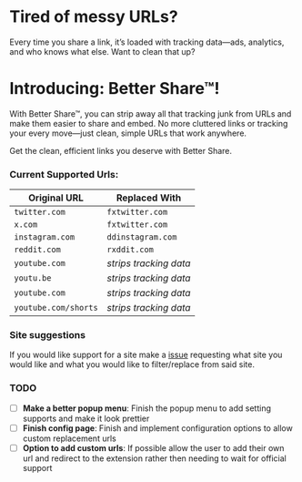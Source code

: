 # Tired of messy URLs?
Every time you share a link, it’s loaded with tracking data—ads, analytics, and who knows what else. Want to clean that up?

# Introducing: Better Share™!
With Better Share™, you can strip away all that tracking junk from URLs and make them easier to share and embed. No more cluttered links or tracking your every move—just clean, simple URLs that work anywhere.

Get the clean, efficient links you deserve with Better Share.

### Current Supported Urls:

| **Original URL**                | **Replaced With**          |
|----------------------------------|----------------------------|
| `twitter.com`|`fxtwitter.com`|
| `x.com`|`fxtwitter.com`|
| `instagram.com`|`ddinstagram.com`|
| `reddit.com`|`rxddit.com`|
| `youtube.com`|*strips tracking data*|
| `youtu.be`|*strips tracking data*|
| `youtube.com`|*strips tracking data*|
| `youtube.com/shorts`|*strips tracking data*|

### Site suggestions
If you would like support for a site make a [issue](https://github.com/LeCloutPanda/BetterShare/issues) requesting what site you would like and what you would like to filter/replace from said site.

### TODO
- [ ] **Make a better popup menu**: Finish the popup menu to add setting supports and make it look prettier
- [ ] **Finish config page**: Finish and implement configuration options to allow custom replacement urls
- [ ] **Option to add custom urls**: If possible allow the user to add their own url and redirect to the extension rather then needing to wait for official support
